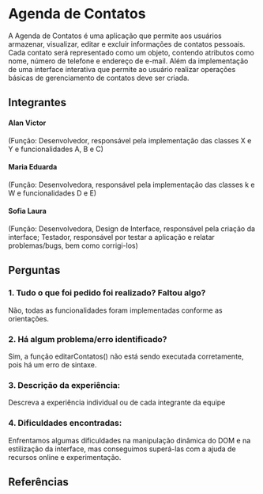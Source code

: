 # Agenda de Contatos

   A Agenda de Contatos é uma aplicação que permite aos usuários armazenar, visualizar, editar e excluir informações de contatos pessoais. Cada contato será representado como um objeto, contendo atributos como nome, número de telefone e endereço de e-mail. Além da implementação de uma interface interativa que permite ao usuário realizar operações básicas de gerenciamento de contatos deve ser criada.

## Integrantes

####  Alan Victor

(Função: Desenvolvedor, responsável pela implementação das classes X e Y e funcionalidades A, B e C)

####  Maria Eduarda

(Função: Desenvolvedora, responsável pela implementação das classes k e W e funcionalidades D e E)

####  Sofia Laura

(Função: Desenvolvedora, Design de Interface, responsável pela criação da interface; Testador,
responsável por testar a aplicação e relatar problemas/bugs, bem como corrigi-los)

## Perguntas

### 1. Tudo o que foi pedido foi realizado? Faltou algo?
   
Não, todas as funcionalidades foram implementadas conforme as orientações.

### 2. Há algum problema/erro identificado?
   
Sim, a função editarContatos() não está sendo executada corretamente, pois há um erro de sintaxe.

### 3. Descrição da experiência:
   
Descreva a experiência individual ou de cada integrante da equipe

### 4. Dificuldades encontradas:
Enfrentamos algumas dificuldades na manipulação dinâmica do DOM e na estilização da interface, mas conseguimos
superá-las com a ajuda de recursos online e experimentação.

## Referências
